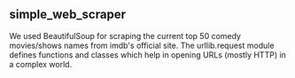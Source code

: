 ## simple_web_scraper
We used BeautifulSoup for scraping the current top 50 comedy movies/shows names from imdb's official site.
The urllib.request module defines functions and classes which help in opening URLs (mostly HTTP) in a complex world.
